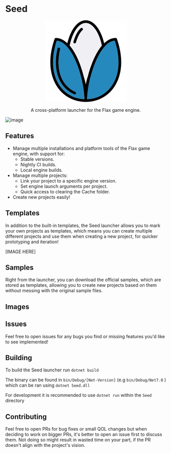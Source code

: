 # Seed

<p align="center">
    <img src="./Seed/Assets/seed-logo-blue-256.png">
</p>

<p align="center">
    A cross-platform launcher for the Flax game engine.
</p>

![image](https://github.com/MineBill/Seed/assets/30367251/99a2beb1-a3fa-403f-a573-9265d2111ff0)


## Features
- Manage multiple installations and platform tools of the Flax game engine, with support for:
    - Stable versions.
    - Nightly CI builds.
    - Local engine builds.
- Manage multiple projects:
    - Link your project to a specific engine version.
    - Set engine launch arguments per project.
    - Quick access to clearing the Cache folder.
- Create new projects easily!

## Templates
In addition to the built-in templates, the Seed launcher allows you to mark your own projects as templates, which means you can create multiple different projects and use them when creating a new project, for quicker prototyping and iteration!

[IMAGE HERE]

## Samples
Right from the launcher, you can download the official samples, which are stored as templates, allowing you to create new projects based on them without messing with the original sample files.

## Images

## Issues
Feel free to open issues for any bugs you find or missing features you'd like to see implemented!

## Building
To build the Seed launcher run `dotnet build`

The binary can be found in `bin/Debug/[Net-Version]` (e.g `bin/Debug/Net7.0` )
which can be ran using `dotnet Seed.dll`

For development it is recommended to use `dotnet run` within the `Seed` directory

## Contributing
Feel free to open PRs for bug fixes or small QOL changes but when deciding to work on bigger PRs, it's better to open an issue first to discuss them. Not doing so might result in wasted time on your part, if the PR doesn't align with the project's vision.
